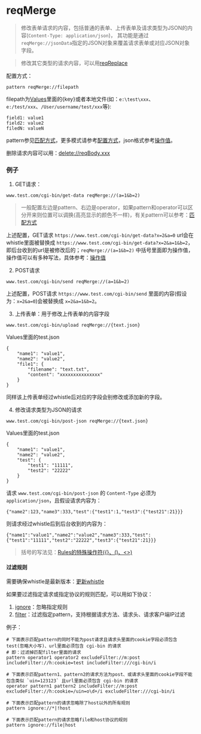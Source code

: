 # reqMerge
> 修改表单请求的内容，包括普通的表单、上传表单及请求类型为JSON的内容(`Content-Type: application/json`)，
其功能是通过`reqMerge://jsonData`指定的JSON对象来覆盖请求表单或对应JSON对象字段。

> 修改其它类型的请求内容，可以用[reqReplace](reqReplace.html)

配置方式：

	pattern reqMerge://filepath

filepath为[Values](http://local.whistlejs.com/#values)里面的{key}或者本地文件(如：`e:\test\xxx`、`e:/test/xxx`、`/User/username/test/xxx`等):

	field1: value1
	field2: value2
	filedN: valueN

pattern参见[匹配方式](../pattern.html)，更多模式请参考[配置方式](../mode.html)，json格式参考[操作值](../data.html)。

删除请求内容可以用：[delete://reqBody.xxx](./delete.html)

### 例子

1. GET请求：

```
www.test.com/cgi-bin/get-data reqMerge://(a=1&b=2)
```
> 一般配置左边是pattern、右边是operator，如果pattern和operator可以区分开来则位置可以调换(高亮显示的颜色不一样)，有关pattern可以参考：[匹配方式](../pattern.html)

上述配置，GET请求 `https://www.test.com/cgi-bin/get-data?x=2&a=0` url会在whistle里面被替换成 `https://www.test.com/cgi-bin/get-data?x=2&a=1&b=2`，即后台收到的url是被修改后的；`reqMerge://(a=1&b=2)` 中括号里面即为操作值，操作值可以有多种写法，具体参考：[操作值](../data.html)

2. POST请求

```
www.test.com/cgi-bin/send reqMerge://(a=1&b=2)
```

上述配置，POST请求 `https://www.test.com/cgi-bin/send` 里面的内容(假设为：`x=2&a=0`)会被替换成 `x=2&a=1&b=2`。

3. 上传表单：用于修改上传表单的内容字段
```
www.test.com/cgi-bin/upload reqMerge://{text.json}
```

Values里面的test.json
```
{
    "name1": "value1",
    "name2": "value2",
    "file1": {
        "filename": "text.txt",
        "content": "xxxxxxxxxxxxxxx"
    }
}
```
同样该上传表单经过whistle后对应的字段会别修改或添加新的字段。

4. 修改请求类型为JSON的请求
```
www.test.com/cgi-bin/post-json reqMerge://{text.json}
```
Values里面的test.json
```
{
    "name1": "value1",
    "name2": "value2",
    "test": {
        "test1": "11111",
        "test2": "22222"
    }
}
```
请求 `www.test.com/cgi-bin/post-json` 的 `Content-Type` 必须为 `application/json`，且假设请求内容为：
```
{"name2":123,"name3":333,"test":{"test1":1,"test3":{"test21":21}}}
```
则请求经过whistle后到后台收到的内容为：
```
{"name1":"value1","name2":"value2","name3":333,"test":{"test1":"11111","test2":"22222","test3":{"test21":21}}}
```

> 括号的写法见：[Rules的特殊操作符({}、()、<>)](../webui/rules.html)

#### 过滤规则
需要确保whistle是最新版本：[更新whistle](../update.html)

如果要过滤指定请求或指定协议的规则匹配，可以用如下协议：

1. [ignore](./ignore.html)：忽略指定规则
2. [filter](./filter.html)：过滤指定pattern，支持根据请求方法、请求头、请求客户端IP过滤

例子：

```
# 下面表示匹配pattern的同时不能为post请求且请求头里面的cookie字段必须包含test(忽略大小写)、url里面必须包含 cgi-bin 的请求
# 即：过滤掉匹配filter里面的请求
pattern operator1 operator2 excludeFilter://m:post includeFilter://h:cookie=test includeFilter:///cgi-bin/i

# 下面表示匹配pattern1、pattern2的请求方法为post、或请求头里面的cookie字段不能包含类似 `uin=123123` 且url里面必须包含 cgi-bin 的请求
operator pattern1 pattern2 includeFilter://m:post excludeFilter://h:cookie=/uin=o\d+/i excludeFilter:///cgi-bin/i

# 下面表示匹配pattern的请求忽略除了host以外的所有规则
pattern ignore://*|!host

# 下面表示匹配pattern的请求忽略file和host协议的规则
pattern ignore://file|host
```
